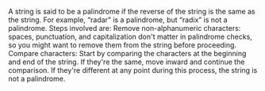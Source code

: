 A string is said to be a palindrome if the reverse of the string is the same as the string. For example, “radar” is a palindrome, but “radix” is not a palindrome.
Steps involved are:
    Remove non-alphanumeric characters: spaces, punctuation, and capitalization don't matter in palindrome checks, so you might want to remove them from the string before proceeding.
    Compare characters: Start by comparing the characters at the beginning and end of the string. If they're the same, move inward and continue the comparison. If they're different at any point during this process, the string is not a palindrome.
